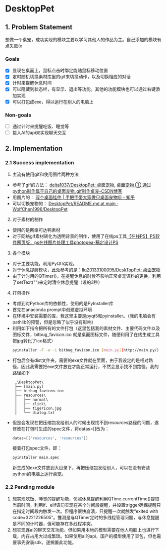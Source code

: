 # DesktopPet

## 1. Problem Statement

想做一个桌宠，成功实现的模块主要以学习其他人的作品为主。自己添加的模块有点失败(x

### Goals

- [x]  显现在桌面上，鼠标点击时绑定能随鼠标移动位置
- [x]  定时随机切换素材库里的gif来切换动作，以及切换相应的对话
- [x]  计时来提醒休息时间
- [x]  可以隐藏到状态栏，有显示、退出等功能。其他的功能模块也可以通过右键添加实现
- [x]  可以打包成exe，得以运行在别人的电脑上

### Non-goals

- [ ]  通过计时来提醒吃饭、睡觉等
- [ ]  接入AI的api来实现聊天交互

## 2. Implementation

### 2.1 Success implementation

1. 主流有使用gif和使用图片两种方法
- 参考了gif的方法：
    [delta1037/DesktopPet: 桌面宠物](https://github.com/delta1037/DesktopPet),
    [桌面宠物 ① 通过python制作属于自己的桌面宠物_gif制作桌宠-CSDN博客](https://blog.csdn.net/zujiasheng/article/details/124670676)
- 用图片的：
    [写个桌面挂件 | 手把手带大家做只桌面宠物呗 - 知乎](https://zhuanlan.zhihu.com/p/125693970)
- 可以切换宠物的：
    [DesktopPet/README.md at main · WolfChen1996/DesktopPet](https://github.com/WolfChen1996/DesktopPet/blob/main/README.md)

2. 对于素材的制作
- 使用的是网络可达鸭素材
- 对于网络gif素材转化为透明背景的制作，使用了在线ps工具[【在线PS】PS软件网页版，ps在线图片处理工具photopea-稿定设计PS](https://ps.gaoding.com/#/)

3. 各个模块
- 对于主要功能，利用PyQt5实现。
- 对于休息提醒模块，此处参考的是：[llq20133100095/DeskTopPet: 桌面宠物](https://github.com/llq20133100095/DeskTopPet/tree/main)
- 由于计时用的QTimer()，在提醒休息的时候不影响正常桌宠语料的更换，利用了setText("")来定时清空休息提醒（设的3秒）
    
4. 打包操作
- 考虑到对Python库的依赖性，使用的是PyInstaller库
- 首先在anaconda prompt中创建虚拟环境
- 在环境中安装需要的库，我这里主要是pyqt5和pyinstaller。（我的电脑会有pathlib的预警，但是忽略了似乎没有影响）
- 利用如下指令把所有的文件打包（这里包括我的素材文件、主要代码文件以及图标文件，bitbug_favicon.ico 就是桌面图标文件，随便利用了在线生成工具把jpg转化了ico格式） 
    ```bash
    pyinstaller -F -w -i bitbug_favicon.ico [main.py](http://main.py/)
    ``` 
- 打包后会有dist文件夹，需要的exe文件就在里面，由于我设定的是相对路径，因此我需要把exe文件放在才能正常运行，不然会显示找不到路径。我的路径如下
   ``` 
    …\DesktopPet\
    ├── [main.py]
    ├── bitbug_favicon.ico
    ├── resources\
    │   ├── normal\
    │   ├── click\
    │   ├── tigerIcon.jpg
    │   └── dialog.txt
   ``` 
- 但是会发现在把压缩包发给别人的时候出现找不到resources路径的问题，遂修改在打包时生成的spec文件，将datas=[]改为： 
    ```python
    datas=[('resources', 'resources')]
    ```   
    接着打包spec文件，即：  
    ```bash
    pyinstaller main.spec
    ```
    新生成的exe文件放到大目录下，再把压缩包发给别人，可以在没有安装python的电脑上运行桌宠。
    
### 2.2 Pending module

1. 想实现吃饭、睡觉的提醒功能，仿照休息提醒利用QTime.currentTime()提取当前时间，利用if、elif语句实现在某个时间段提醒，并设置trigger确保提醒只在指定时间段内触发一次。但程序很快崩溃，只提醒一次就触发“exited with code=3221226505”。推测是与QTimer定时的多线程管理问题，与休息提醒是不同的计时器，但可能存在多线程冲突。
2. 想实现连ai的聊天交互功能。但如果用本地的模型需要在他人电脑上也进行下载，内存占用大过成繁琐。如果使用ai的api，国产的模型使用了豆包，但也需要事先安装sdk，遂搁置此功能。
